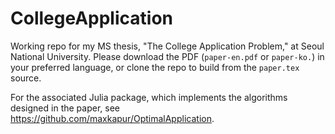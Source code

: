 # CollegeApplication
Working repo for my MS thesis, "The College Application Problem," at Seoul National University. Please download the PDF (`paper-en.pdf` or `paper-ko.`) in your preferred language, or clone the repo to build from the `paper.tex` source.

For the associated Julia package, which implements the algorithms designed in the paper, see https://github.com/maxkapur/OptimalApplication.
